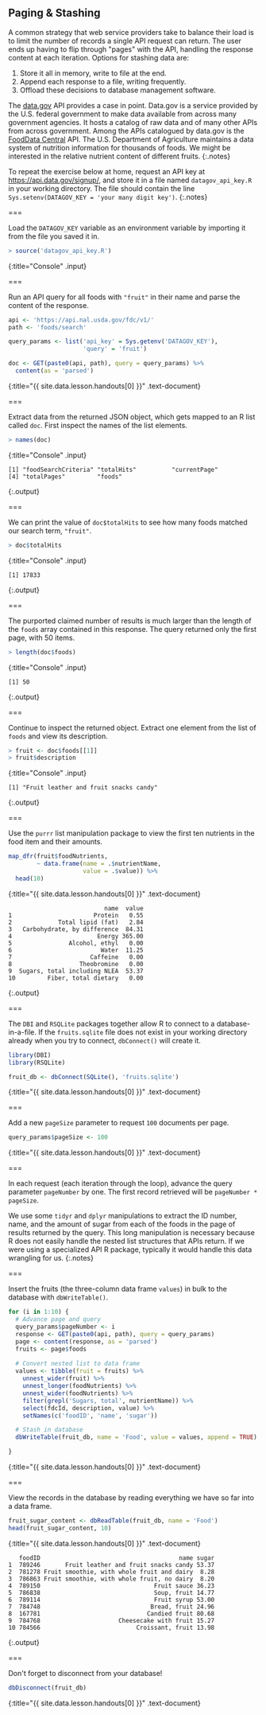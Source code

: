 ---
---

## Paging & Stashing

A common strategy that web service providers take to balance their
load is to limit the number of records a single API request can
return. The user ends up having to flip through "pages" with the API,
handling the response content at each iteration. Options for stashing
data are:

1. Store it all in memory, write to file at the end.
1. Append each response to a file, writing frequently.
1. Offload these decisions to database management software.

The [data.gov](https://www.data.gov) API provides a case in point. 
Data.gov is a service provided by the U.S. federal government to make data available
from across many government agencies. It hosts a catalog of raw data and of many other
APIs from across government.
Among the APIs catalogued by data.gov is the [FoodData Central](https://fdc.nal.usda.gov/) API.
The U.S. Department of Agriculture maintains a data system of nutrition information 
for thousands of foods. 
We might be interested in the relative nutrient content of different fruits.
{:.notes}

To repeat the exercise below at home, request an API key at
https://api.data.gov/signup/, and store it in a file named `datagov_api_key.R`
in your working directory. The file should contain the line 
`Sys.setenv(DATAGOV_KEY = 'your many digit key')`.
{:.notes}

===

Load the `DATAGOV_KEY` variable as an environment variable by importing it from the file you saved it in.



~~~r
> source('datagov_api_key.R')
~~~
{:title="Console" .input}


===

Run an API query for all foods with `"fruit"` in their name and parse the content of the response.



~~~r
api <- 'https://api.nal.usda.gov/fdc/v1/'
path <- 'foods/search'

query_params <- list('api_key' = Sys.getenv('DATAGOV_KEY'),
                     'query' = 'fruit')

doc <- GET(paste0(api, path), query = query_params) %>%
  content(as = 'parsed')
~~~
{:title="{{ site.data.lesson.handouts[0] }}" .text-document}


===

Extract data from the returned JSON object, which gets mapped to an
R list called `doc`.
First inspect the names of the list elements.



~~~r
> names(doc)
~~~
{:title="Console" .input}


~~~
[1] "foodSearchCriteria" "totalHits"          "currentPage"       
[4] "totalPages"         "foods"             
~~~
{:.output}


===

We can print the value of `doc$totalHits` to see
how many foods matched our search term, `"fruit"`.



~~~r
> doc$totalHits
~~~
{:title="Console" .input}


~~~
[1] 17833
~~~
{:.output}


===

The purported claimed number of results is much larger than the length
of the `foods` array contained in this response. The query returned only the
first page, with 50 items.



~~~r
> length(doc$foods)
~~~
{:title="Console" .input}


~~~
[1] 50
~~~
{:.output}


===

Continue to inspect the returned object. Extract one element from the list
of `foods` and view its description.



~~~r
> fruit <- doc$foods[[1]]
> fruit$description
~~~
{:title="Console" .input}


~~~
[1] "Fruit leather and fruit snacks candy"
~~~
{:.output}


===

Use the `purrr` list manipulation package to view the first ten 
nutrients in the food item and their amounts.



~~~r
map_dfr(fruit$foodNutrients, 
        ~ data.frame(name = .$nutrientName, 
                     value = .$value)) %>%
  head(10)
~~~
{:title="{{ site.data.lesson.handouts[0] }}" .text-document}


~~~
                           name  value
1                       Protein   0.55
2             Total lipid (fat)   2.84
3   Carbohydrate, by difference  84.31
4                        Energy 365.00
5                Alcohol, ethyl   0.00
6                         Water  11.25
7                      Caffeine   0.00
8                   Theobromine   0.00
9  Sugars, total including NLEA  53.37
10         Fiber, total dietary   0.00
~~~
{:.output}


===

The `DBI` and `RSQLite` packages together allow R to connect to a 
database-in-a-file. If the `fruits.sqlite` file does not exist
in your working directory already when you try to connect,
`dbConnect()` will create it.



~~~r
library(DBI) 
library(RSQLite)

fruit_db <- dbConnect(SQLite(), 'fruits.sqlite') 
~~~
{:title="{{ site.data.lesson.handouts[0] }}" .text-document}


===

Add a new `pageSize` parameter to request `100` documents per page.



~~~r
query_params$pageSize <- 100
~~~
{:title="{{ site.data.lesson.handouts[0] }}" .text-document}


===

In each request (each iteration through the loop), 
advance the query parameter `pageNumber` by one. 
The first record retrieved will be `pageNumber * pageSize`. 

We use some `tidyr` and `dplyr` manipulations to
extract the ID number, name, and the amount of sugar from each
of the foods in the page of results returned by the query. 
This long manipulation is necessary because R does not easily handle the
nested list structures that APIs return. If we were using
a specialized API R package, typically it would handle this data wrangling 
for us.
{:.notes}

===

Insert the fruits (the three-column data frame `values`) 
in bulk to the database with `dbWriteTable()`.




~~~r
for (i in 1:10) {
  # Advance page and query
  query_params$pageNumber <- i
  response <- GET(paste0(api, path), query = query_params) 
  page <- content(response, as = 'parsed')
  fruits <- page$foods
  
  # Convert nested list to data frame
  values <- tibble(fruit = fruits) %>%
    unnest_wider(fruit) %>%
    unnest_longer(foodNutrients) %>%
    unnest_wider(foodNutrients) %>%
    filter(grepl('Sugars, total', nutrientName)) %>%
    select(fdcId, description, value) %>%
    setNames(c('foodID', 'name', 'sugar'))

  # Stash in database
  dbWriteTable(fruit_db, name = 'Food', value = values, append = TRUE)

}
~~~
{:title="{{ site.data.lesson.handouts[0] }}" .text-document}


===

View the records in the database by reading
everything we have so far into a data frame.



~~~r
fruit_sugar_content <- dbReadTable(fruit_db, name = 'Food')
head(fruit_sugar_content, 10)
~~~
{:title="{{ site.data.lesson.handouts[0] }}" .text-document}


~~~
   foodID                                       name sugar
1  789246       Fruit leather and fruit snacks candy 53.37
2  781278 Fruit smoothie, with whole fruit and dairy  8.28
3  786863 Fruit smoothie, with whole fruit, no dairy  8.20
4  789150                                Fruit sauce 36.23
5  786838                                Soup, fruit 14.77
6  789114                                Fruit syrup 53.00
7  784748                               Bread, fruit 24.96
8  167781                              Candied fruit 80.68
9  784768                      Cheesecake with fruit 15.27
10 784566                           Croissant, fruit 13.98
~~~
{:.output}


===

Don't forget to disconnect from your database!



~~~r
dbDisconnect(fruit_db)
~~~
{:title="{{ site.data.lesson.handouts[0] }}" .text-document}



